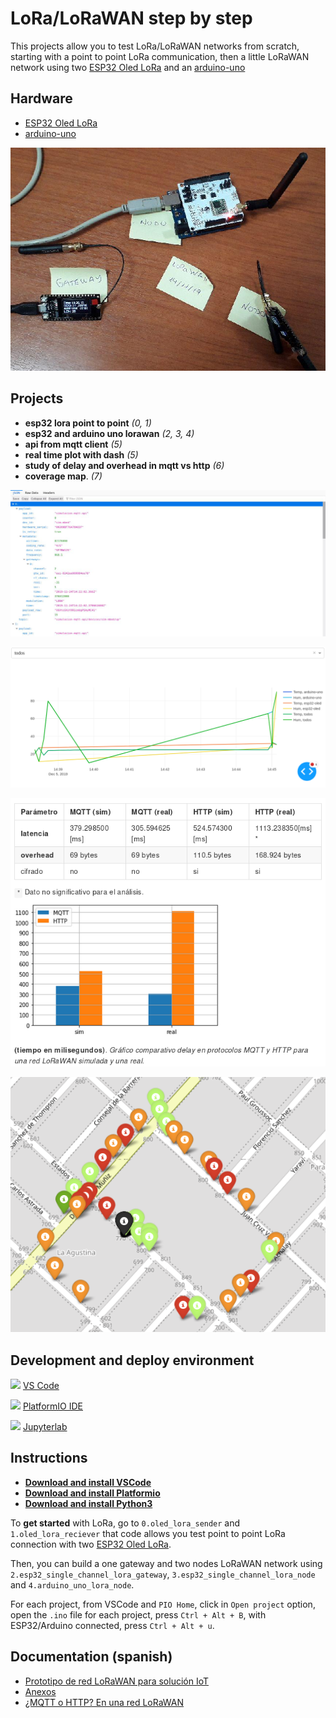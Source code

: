 # LoRa/LoRaWAN step by step

This projects allow you to test LoRa/LoRaWAN networks from scratch, starting with a point to point LoRa communication, then a little LoRaWAN network using two [ESP32 Oled LoRa](http://www.lilygo.cn/prod_view.aspx?TypeId=50003&Id=1137&FId=t3:50003:3) and an [arduino-uno](https://store.arduino.cc/usa/arduino-uno-rev3)

## Hardware

* [ESP32 Oled LoRa](http://www.lilygo.cn/prod_view.aspx?TypeId=50003&Id=1137&FId=t3:50003:3)
* [arduino-uno](https://store.arduino.cc/usa/arduino-uno-rev3)

![](img/lorawannetwork.png)

## Projects

* **esp32 lora point to point** *(0, 1)*
* **esp32 and arduino uno lorawan** *(2, 3, 4)*
* **api from mqtt client** *(5)*
* **real time plot with dash** *(5)*
* **study of delay and overhead in mqtt vs http** *(6)*
* **coverage map**. *(7)*

![](img/api.png)

![](img/dashboard.png)

![](img/delay_overhead.png)

![](img/map.png)

## Development and deploy environment

[![](https://raw.githubusercontent.com/iiroj/public/master/Visual%20Studio%20Code%20icon/Visual%20Studio%20Code.iconset/icon_128x128%402x.png)](https://go.microsoft.com/fwlink/?LinkID=760868)
[VS Code](https://go.microsoft.com/fwlink/?LinkID=760868)

[![](https://external-content.duckduckgo.com/iu/?u=https%3A%2F%2Fcdn.freebiesupply.com%2Flogos%2Fthumbs%2F1x%2Fplatformio-logo.png&f=1&nofb=1)](https://platformio.org/install/ide?install=vscode)
[PlatformIO IDE](https://platformio.org/install/ide?install=vscode)

[![](https://external-content.duckduckgo.com/iu/?u=https%3A%2F%2Ftse4.mm.bing.net%2Fth%3Fid%3DOIP.RVsBFjD5vtT-nsOmiL9gAAAAAA%26pid%3DApi&f=1)](https://jupyterlab.readthedocs.io/en/stable/)
[Jupyterlab](https://jupyterlab.readthedocs.io/en/stable/)


## Instructions

* **[Download and install VSCode](https://code.visualstudio.com/Download)**
* **[Download and install Platformio](https://docs.platformio.org/en/latest/ide/vscode.html)**
* **[Download and install Python3](https://www.python.org/downloads/)**

To **get started** with LoRa, go to `0.oled_lora_sender` and `1.oled_lora_reciever` that code allows you test point to point LoRa connection with two [ESP32 Oled LoRa](http://www.lilygo.cn/prod_view.aspx?TypeId=50003&Id=1137&FId=t3:50003:3).

Then, you can build a one gateway and two nodes LoRaWAN network using  `2.esp32_single_channel_lora_gateway`, `3.esp32_single_channel_lora_node` and `4.arduino_uno_lora_node`.

For each project, from VSCode and `PIO Home`, click in `Open project` option, open the `.ino` file for each project, press `Ctrl + Alt + B`, with ESP32/Arduino connected, press `Ctrl + Alt + u`.

## Documentation (spanish)

* [Prototipo de red LoRaWAN para solución IoT](https://hackmd.io/@WeoNqa30RGeTczMlJlM58Q/BJ0ysrHHB)
* [Anexos](https://hackmd.io/@WeoNqa30RGeTczMlJlM58Q/BkFotNsYH)
* [¿MQTT o HTTP? En una red LoRaWAN](https://hackmd.io/@WeoNqa30RGeTczMlJlM58Q/SkqFx7isr)

